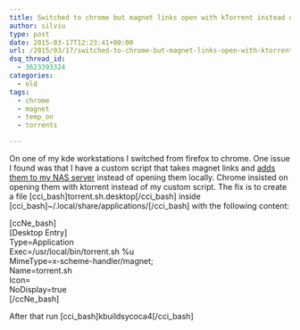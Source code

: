 ```yaml
---
title: Switched to chrome but magnet links open with kTorrent instead of custom script
author: silviu
type: post
date: 2015-03-17T12:23:41+00:00
url: /2015/03/17/switched-to-chrome-but-magnet-links-open-with-ktorrent-instead-of-custom-script/
dsq_thread_id:
  - 3623393324
categories:
  - old
tags:
  - chrome
  - magnet
  - temp_on
  - torrents

---
```

On one of my kde workstations I switched from firefox to chrome. One issue I found was that I have a custom script that takes magnet links and [adds them to my NAS server][1] instead of opening them locally. Chrome insisted on opening them with ktorrent instead of my custom script. The fix is to create a file [cci\_bash]torrent.sh.desktop[/cci\_bash] inside [cci\_bash]~/.local/share/applications/[/cci\_bash] with the following content:

[ccNe_bash]  
[Desktop Entry]  
Type=Application  
Exec=/usr/local/bin/torrent.sh %u  
MimeType=x-scheme-handler/magnet;  
Name=torrent.sh  
Icon=  
NoDisplay=true  
[/ccNe_bash]

After that run [cci\_bash]kbuildsycoca4[/cci\_bash]

 [1]: http://www.sgvulcan.com/open-a-magnet-link-on-a-remote-or-local-transmission-server/